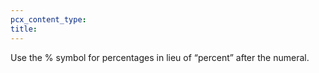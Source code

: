 ```yaml
---
pcx_content_type:
title:
---
```


Use the % symbol for percentages in lieu of “percent” after the numeral.